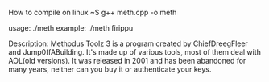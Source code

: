 How to compile
	on linux
		~$ g++ meth.cpp -o meth

usage: ./meth <name>
	example: ./meth firippu

Description:
	Methodus Toolz 3 is a program created by ChiefDreegFleer and Jump0ffABuilding. It's made up of various tools, most of them deal with AOL(old versions). It was released in 2001 and has been abandoned for many years, neither can you buy it or authenticate your keys.
